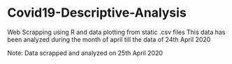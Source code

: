 # Covid19-Descriptive-Analysis
Web Scrapping using R and data plotting from static .csv files
This data has been analyzed during the month of april till the data of 24th April 2020

Note: Data scrapped and analyzed on 25th April 2020
